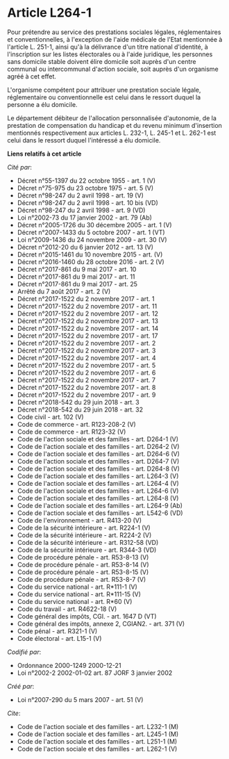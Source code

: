 # Article L264-1

Pour prétendre au service des prestations sociales légales, réglementaires et conventionnelles, à l'exception de l'aide
médicale de l'Etat mentionnée à l'article L. 251-1, ainsi qu'à la délivrance d'un titre national d'identité, à l'inscription
sur les listes électorales ou à l'aide juridique, les personnes sans domicile stable doivent élire domicile soit auprès d'un
centre communal ou intercommunal d'action sociale, soit auprès d'un organisme agréé à cet effet.

L'organisme compétent pour attribuer une prestation sociale légale, réglementaire ou conventionnelle est celui dans le
ressort duquel la personne a élu domicile.

Le département débiteur de l'allocation personnalisée d'autonomie, de la prestation de compensation du handicap et du revenu
minimum d'insertion mentionnés respectivement aux articles L. 232-1, L. 245-1 et L. 262-1 est celui dans le ressort duquel
l'intéressé a élu domicile.

**Liens relatifs à cet article**

_Cité par_:

  - Décret n°55-1397 du 22 octobre 1955 - art. 1 (V)
  - Décret n°75-975 du 23 octobre 1975 - art. 5 (V)
  - Décret n°98-247 du 2 avril 1998 - art. 19 (V)
  - Décret n°98-247 du 2 avril 1998 - art. 10 bis (VD)
  - Décret n°98-247 du 2 avril 1998 - art. 9 (VD)
  - Loi n°2002-73 du 17 janvier 2002 - art. 79 (Ab)
  - Décret n°2005-1726 du 30 décembre 2005 - art. 1 (V)
  - Décret n°2007-1433 du 5 octobre 2007 - art. 1 (VT)
  - Loi n°2009-1436 du 24 novembre 2009 - art. 30 (V)
  - Décret n°2012-20 du 6 janvier 2012 - art. 13 (V)
  - Décret n°2015-1461 du 10 novembre 2015 - art. (V)
  - Décret n°2016-1460 du 28 octobre 2016 - art. 2 (V)
  - Décret n°2017-861 du 9 mai 2017 - art. 10
  - Décret n°2017-861 du 9 mai 2017 - art. 11
  - Décret n°2017-861 du 9 mai 2017 - art. 25
  - Arrêté du 7 août 2017 - art. 2 (V)
  - Décret n°2017-1522 du 2 novembre 2017 - art. 1
  - Décret n°2017-1522 du 2 novembre 2017 - art. 11
  - Décret n°2017-1522 du 2 novembre 2017 - art. 12
  - Décret n°2017-1522 du 2 novembre 2017 - art. 13
  - Décret n°2017-1522 du 2 novembre 2017 - art. 14
  - Décret n°2017-1522 du 2 novembre 2017 - art. 17
  - Décret n°2017-1522 du 2 novembre 2017 - art. 2
  - Décret n°2017-1522 du 2 novembre 2017 - art. 3
  - Décret n°2017-1522 du 2 novembre 2017 - art. 4
  - Décret n°2017-1522 du 2 novembre 2017 - art. 5
  - Décret n°2017-1522 du 2 novembre 2017 - art. 6
  - Décret n°2017-1522 du 2 novembre 2017 - art. 7
  - Décret n°2017-1522 du 2 novembre 2017 - art. 8
  - Décret n°2017-1522 du 2 novembre 2017 - art. 9
  - Décret n°2018-542 du 29 juin 2018 - art. 3
  - Décret n°2018-542 du 29 juin 2018 - art. 32
  - Code civil - art. 102 (V)
  - Code de commerce - art. R123-208-2 (V)
  - Code de commerce - art. R123-32 (V)
  - Code de l'action sociale et des familles - art. D264-1 (V)
  - Code de l'action sociale et des familles - art. D264-2 (V)
  - Code de l'action sociale et des familles - art. D264-6 (V)
  - Code de l'action sociale et des familles - art. D264-7 (V)
  - Code de l'action sociale et des familles - art. D264-8 (V)
  - Code de l'action sociale et des familles - art. L264-3 (V)
  - Code de l'action sociale et des familles - art. L264-4 (V)
  - Code de l'action sociale et des familles - art. L264-6 (V)
  - Code de l'action sociale et des familles - art. L264-8 (V)
  - Code de l'action sociale et des familles - art. L264-9 (Ab)
  - Code de l'action sociale et des familles - art. L542-6 (VD)
  - Code de l'environnement - art. R413-20 (V)
  - Code de la sécurité intérieure - art. R224-1 (V)
  - Code de la sécurité intérieure - art. R224-2 (V)
  - Code de la sécurité intérieure - art. R312-58 (VD)
  - Code de la sécurité intérieure - art. R344-3 (VD)
  - Code de procédure pénale - art. R53-8-13 (V)
  - Code de procédure pénale - art. R53-8-14 (V)
  - Code de procédure pénale - art. R53-8-15 (V)
  - Code de procédure pénale - art. R53-8-7 (V)
  - Code du service national - art. R*111-1 (V)
  - Code du service national - art. R*111-15 (V)
  - Code du service national - art. R*60 (V)
  - Code du travail - art. R4622-18 (V)
  - Code général des impôts, CGI. - art. 1647 D (VT)
  - Code général des impôts, annexe 2, CGIAN2. - art. 371 (V)
  - Code pénal - art. R321-1 (V)
  - Code électoral - art. L15-1 (V)

_Codifié par_:

  - Ordonnance 2000-1249 2000-12-21
  - Loi n°2002-2 2002-01-02 art. 87 JORF 3 janvier 2002

_Créé par_:

  - Loi n°2007-290 du 5 mars 2007 - art. 51 (V)

_Cite_:

  - Code de l'action sociale et des familles - art. L232-1 (M)
  - Code de l'action sociale et des familles - art. L245-1 (M)
  - Code de l'action sociale et des familles - art. L251-1 (M)
  - Code de l'action sociale et des familles - art. L262-1 (V)
